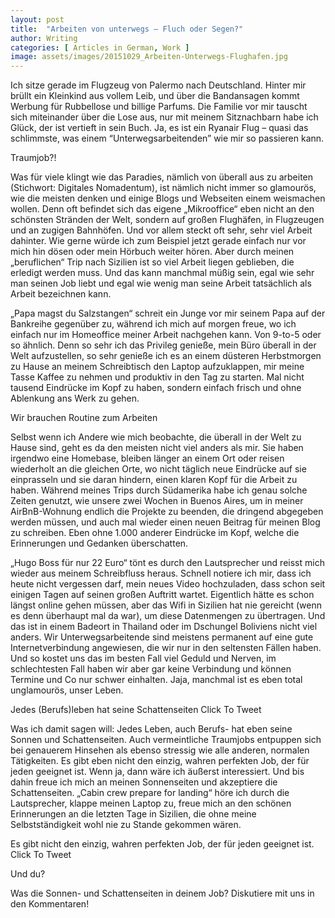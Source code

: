 ```yaml
---
layout: post
title:  "Arbeiten von unterwegs – Fluch oder Segen?"
author: Writing
categories: [ Articles in German, Work ]
image: assets/images/20151029_Arbeiten-Unterwegs-Flughafen.jpg
---
```



Ich sitze gerade im Flugzeug von Palermo nach Deutschland. Hinter mir brüllt ein Kleinkind aus vollem Leib, und über die Bandansagen kommt Werbung für Rubbellose und billige Parfums. Die Familie vor mir tauscht sich miteinander über die Lose aus, nur mit meinem Sitznachbarn habe ich Glück, der ist vertieft in sein Buch. Ja, es ist ein Ryanair Flug – quasi das schlimmste, was einem “Unterwegsarbeitenden” wie mir so passieren kann.

Traumjob?!

Was für viele klingt wie das Paradies, nämlich von überall aus zu arbeiten (Stichwort: Digitales Nomadentum), ist nämlich nicht immer so glamourös, wie die meisten denken und einige Blogs und Webseiten einem weismachen wollen. Denn oft befindet sich das eigene „Mikrooffice“ eben nicht an den schönsten Stränden der Welt, sondern auf großen Flughäfen, in Flugzeugen und an zugigen Bahnhöfen. Und vor allem steckt oft sehr, sehr viel Arbeit dahinter. Wie gerne würde ich zum Beispiel jetzt gerade einfach nur vor mich hin dösen oder mein Hörbuch weiter hören. Aber durch meinen „beruflichen“ Trip nach Sizilien ist so viel Arbeit liegen geblieben, die erledigt werden muss. Und das kann manchmal müßig sein, egal wie sehr man seinen Job liebt und egal wie wenig man seine Arbeit tatsächlich als Arbeit bezeichnen kann.

„Papa magst du Salzstangen“ schreit ein Junge vor mir seinem Papa auf der Bankreihe gegenüber zu, während ich mich auf morgen freue, wo ich einfach nur im Homeoffice meiner Arbeit nachgehen kann. Von 9-to-5 oder so ähnlich. Denn so sehr ich das Privileg genieße, mein Büro überall in der Welt aufzustellen, so sehr genieße ich es an einem düsteren Herbstmorgen zu Hause an meinem Schreibtisch den Laptop aufzuklappen, mir meine Tasse Kaffee zu nehmen und produktiv in den Tag zu starten. Mal nicht tausend Eindrücke im Kopf zu haben, sondern einfach frisch und ohne Ablenkung ans Werk zu gehen.

Wir brauchen Routine zum Arbeiten

Selbst wenn ich Andere wie mich beobachte, die überall in der Welt zu Hause sind, geht es da den meisten nicht viel anders als mir. Sie haben irgendwo eine Homebase, bleiben länger an einem Ort oder reisen wiederholt an die gleichen Orte, wo nicht täglich neue Eindrücke auf sie einprasseln und sie daran hindern, einen klaren Kopf für die Arbeit zu haben. Während meines Trips durch Südamerika habe ich genau solche Zeiten genutzt, wie unsere zwei Wochen in Buenos Aires, um in meiner AirBnB-Wohnung endlich die Projekte zu beenden, die dringend abgegeben werden müssen, und auch mal wieder einen neuen Beitrag für meinen Blog zu schreiben. Eben ohne 1.000 anderer Eindrücke im Kopf, welche die Erinnerungen und Gedanken überschatten.

„Hugo Boss für nur 22 Euro“ tönt es durch den Lautsprecher und reisst mich wieder aus meinem Schreibfluss heraus. Schnell notiere ich mir, dass ich heute nicht vergessen darf, mein neues Video hochzuladen, dass schon seit einigen Tagen auf seinen großen Auftritt wartet. Eigentlich hätte es schon längst online gehen müssen, aber das Wifi in Sizilien hat nie gereicht (wenn es denn überhaupt mal da war), um diese Datenmengen zu übertragen. Und das ist in einem Badeort in Thailand oder im Dschungel Boliviens nicht viel anders. Wir Unterwegsarbeitende sind meistens permanent auf eine gute Internetverbindung angewiesen, die wir nur in den seltensten Fällen haben. Und so kostet uns das im besten Fall viel Geduld und Nerven, im schlechtesten Fall haben wir aber gar keine Verbindung und können Termine und Co nur schwer einhalten. Jaja, manchmal ist es eben total unglamourös, unser Leben.

Jedes (Berufs)leben hat seine Schattenseiten Click To Tweet

Was ich damit sagen will: Jedes Leben, auch Berufs- hat eben seine Sonnen und Schattenseiten. Auch vermeintliche Traumjobs entpuppen sich bei genauerem Hinsehen als ebenso stressig wie alle anderen, normalen Tätigkeiten. Es gibt eben nicht den einzig, wahren perfekten Job, der für jeden geeignet ist. Wenn ja, dann wäre ich äußerst interessiert. Und bis dahin freue ich mich an meinen Sonnenseiten und akzeptiere die Schattenseiten. „Cabin crew prepare for landing“ höre ich durch die Lautsprecher, klappe meinen Laptop zu, freue mich an den schönen Erinnerungen an die letzten Tage in Sizilien, die ohne meine Selbstständigkeit wohl nie zu Stande gekommen wären.

Es gibt nicht den einzig, wahren perfekten Job, der für jeden geeignet ist. Click To Tweet

Und du?

Was die Sonnen- und Schattenseiten in deinem Job? Diskutiere mit uns in den Kommentaren!

